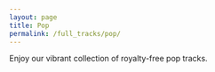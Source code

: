 ```yaml
---
layout: page
title: Pop
permalink: /full_tracks/pop/
---
```


Enjoy our vibrant collection of royalty-free pop tracks.
